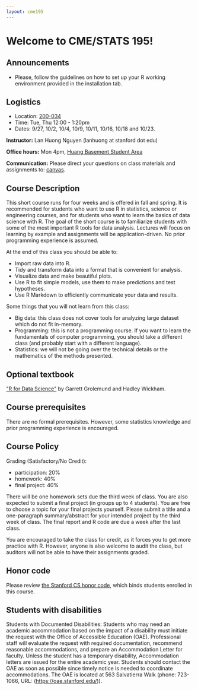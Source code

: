 ```yaml
---
layout: cme195
---
```


# [](#welcome) Welcome to CME/STATS 195!


## [](#announcements) Announcements

* Please, follow the guidelines on how to set up your R working
environment provided in the installation tab.

## [](#logistics) Logistics

* Location: [200-034](https://campus-map.stanford.edu/?id=01-200&lat=37.42807156&lng=-122.16855824&zoom=17&srch=200-034)
* Time: Tue, Thu 12:00 - 1:20pm
* Dates: 9/27, 10/2, 10/4, 10/9, 10/11, 10/16, 10/18 and 10/23.

**Instructor:** Lan Huong Nguyen (lanhuong at stanford dot edu)

**Office hours:** Mon 4pm, [Huang Basement Student Area](https://campus-map.stanford.edu/?id=04-080&lat=37.42787956&lng=-122.17429865&zoom=17&srch=huang)

**Communication:** Please direct your questions on class materials and
assignments to: [canvas](https://canvas.stanford.edu).

## [](#course) Course Description

This short course runs for four weeks and is offered in fall and spring. 
It is recommended for students who want to use R in statistics, science
or engineering courses, and for students who want to learn the basics of data 
science with R. The goal of the short course is to familiarize students with 
some of the most important R tools for data analysis. Lectures will focus 
on learning by example and assignments will be application-driven. 
No prior programming experience is assumed.

At the end of this class you should be able to:

- Import raw data into R.
- Tidy and transform data into a format that is convenient for analysis.
- Visualize data and make beautiful plots.
- Use R to fit simple models, use them to make predictions and test hypotheses.
- Use R Markdown to efficiently communicate your data and results.

Some things that you will not learn from this class:

- Big data: this class does not cover tools for analyzing large dataset which 
do not fit in-memory.
- Programming: this is not a programming course. If you want to learn the 
fundamentals of computer programming, you should take a different class 
(and probably start with a different language).
- Statistics: we will not be going over the technical details or the mathematics 
of the methods presented.


## [](#textbook) Optional textbook

["R for Data Science"](http://r4ds.had.co.nz/) 
by Garrett Grolemund and Hadley Wickham. 


## [](#prereq) Course prerequisites

There are no formal prerequisites. However, some statistics knowledge and prior 
programming experience is encouraged.


## [](#policy) Course Policy

Grading (Satisfactory/No Credit):

 - participation: 20% 
 - homework: 40%
 - final project: 40%

There will be one homework sets due the third week of class. 
You are also expected to submit a final project (in groups up to 4 students).
You are free to choose a topic for your final projects yourself. Please submit 
a title and a one-paragraph summary/abstract for your intended project by the 
third week of class. The final report and R code are due a week after the last 
class.

You are encouraged to take the class for credit, as it forces you to get more
practice with R. However, anyone is also welcome to audit the class, but
auditors will not be able to have their assignments graded.

## [](#honorcode) Honor code

Please review 
[the Stanford CS honor code](https://cs.stanford.edu/degrees/ug/HonorCode.shtml), 
which binds students enrolled in this course.


## [](#accessibility) Students with disabilities

Students with Documented Disabilities: Students who may need an academic 
accommodation based on the impact of a disability must initiate the request 
with the Office of Accessible Education (OAE). Professional staff will 
evaluate the request with required documentation, recommend reasonable 
accommodations, and prepare an Accommodation Letter for faculty. Unless the 
student has a temporary disability, Accommodation letters are issued for the 
entire academic year. Students should contact the OAE as soon as possible since 
timely notice is needed to coordinate accommodations. The OAE is located at 
563 Salvatierra Walk (phone: 723-1066, URL: (https://oae.stanford.edu/)).


